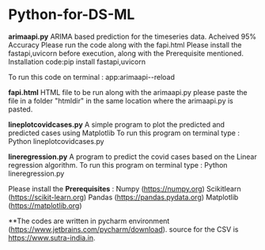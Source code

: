 # Python-for-DS-ML
**arimaapi.py**
ARIMA based prediction for the timeseries data.
Acheived 95% Accuracy
Please run the code along with the fapi.html
Please install the fastapi,uvicorn before execution, along with the Prerequisite mentioned.
Installation code:pip install fastapi,uvicorn

To run this code on terminal : app:arimaapi--reload


**fapi.html**
HTML file to be run along with the arimaapi.py
please paste the file in a folder "htmldir" in the same location where the arimaapi.py is pasted.


**lineplotcovidcases.py**
A simple program to plot the predicted and predicted cases using Matplotlib
To run this program on terminal type : Python lineplotcovidcases.py

**lineregression.py**
A program to predict the covid cases based on the Linear regression algorithm.
To run this program on terminal type : Python lineregression.py

Please install the **Prerequisites** :
  Numpy (https://numpy.org)
  Scikitlearn (https://scikit-learn.org)
  Pandas (https://pandas.pydata.org)
  Matplotlib (https://matplotlib.org)

**The codes are written in pycharm environment (https://www.jetbrains.com/pycharm/download).
source for the CSV is https://www.sutra-india.in.
